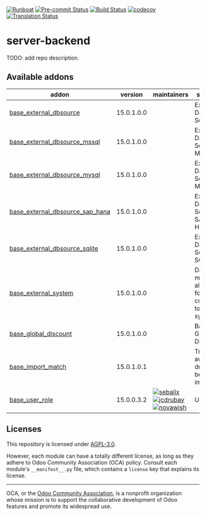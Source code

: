 
[![Runboat](https://img.shields.io/badge/runboat-Try%20me-875A7B.png)](https://runboat.odoo-community.org/builds?repo=OCA/server-backend&target_branch=15.0)
[![Pre-commit Status](https://github.com/OCA/server-backend/actions/workflows/pre-commit.yml/badge.svg?branch=15.0)](https://github.com/OCA/server-backend/actions/workflows/pre-commit.yml?query=branch%3A15.0)
[![Build Status](https://github.com/OCA/server-backend/actions/workflows/test.yml/badge.svg?branch=15.0)](https://github.com/OCA/server-backend/actions/workflows/test.yml?query=branch%3A15.0)
[![codecov](https://codecov.io/gh/OCA/server-backend/branch/15.0/graph/badge.svg)](https://codecov.io/gh/OCA/server-backend)
[![Translation Status](https://translation.odoo-community.org/widgets/server-backend-15-0/-/svg-badge.svg)](https://translation.odoo-community.org/engage/server-backend-15-0/?utm_source=widget)

<!-- /!\ do not modify above this line -->

# server-backend

TODO: add repo description.

<!-- /!\ do not modify below this line -->

<!-- prettier-ignore-start -->

[//]: # (addons)

Available addons
----------------
addon | version | maintainers | summary
--- | --- | --- | ---
[base_external_dbsource](base_external_dbsource/) | 15.0.1.0.0 |  | External Database Sources
[base_external_dbsource_mssql](base_external_dbsource_mssql/) | 15.0.1.0.0 |  | External Database Source - MSSQL
[base_external_dbsource_mysql](base_external_dbsource_mysql/) | 15.0.1.0.0 |  | External Database Source - MySQL
[base_external_dbsource_sap_hana](base_external_dbsource_sap_hana/) | 15.0.1.0.0 |  | External Database Source - SAP - Hana
[base_external_dbsource_sqlite](base_external_dbsource_sqlite/) | 15.0.1.0.0 |  | External Database Source - SQLite
[base_external_system](base_external_system/) | 15.0.1.0.0 |  | Data models allowing for connection to external systems.
[base_global_discount](base_global_discount/) | 15.0.1.0.0 |  | Base Global Discount
[base_import_match](base_import_match/) | 15.0.1.0.1 |  | Try to avoid duplicates before importing
[base_user_role](base_user_role/) | 15.0.0.3.2 | [![sebalix](https://github.com/sebalix.png?size=30px)](https://github.com/sebalix) [![jcdrubay](https://github.com/jcdrubay.png?size=30px)](https://github.com/jcdrubay) [![novawish](https://github.com/novawish.png?size=30px)](https://github.com/novawish) | User roles

[//]: # (end addons)

<!-- prettier-ignore-end -->

## Licenses

This repository is licensed under [AGPL-3.0](LICENSE).

However, each module can have a totally different license, as long as they adhere to Odoo Community Association (OCA)
policy. Consult each module's `__manifest__.py` file, which contains a `license` key
that explains its license.

----
OCA, or the [Odoo Community Association](http://odoo-community.org/), is a nonprofit
organization whose mission is to support the collaborative development of Odoo features
and promote its widespread use.
